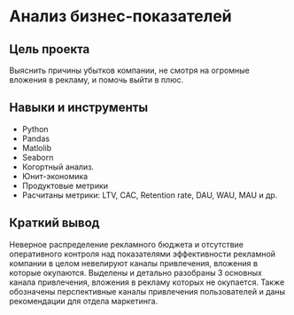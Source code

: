 # Анализ бизнес-показателей

## Цель проекта

Выяснить причины убытков компании, не смотря на огромные вложения в рекламу, и помочь выйти в плюс. 

## Навыки и инструменты

- Python
- Pandas
- Matlolib
- Seaborn
- Когортный анализ.
- Юнит-экономика
- Продуктовые метрики
- Расчитаны метрики: LTV, CAC, Retention rate, DAU, WAU, MAU и др.

## 

## Краткий вывод

Неверное распределение рекламного бюджета и отсутствие оперативного контроля над показателями эффективности рекламной компании в целом невелируют каналы привлечения, вложения в которые окупаются. Выделены и детально разобраны 3 основных канала привлечения, вложения в рекламу которых не окупается. Также обозначены перспективные каналы привлечения пользователей и даны рекомендации для отдела маркетинга. 
